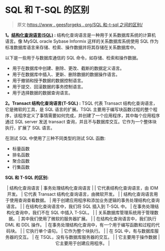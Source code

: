 # SQL 和 T-SQL 的区别

> 原文:[https://www . geesforgeks . org/SQL 和-t-sql 之间的区别/](https://www.geeksforgeeks.org/difference-between-sql-and-t-sql/)

**1。[结构化查询语言(SQL)](https://www.geeksforgeeks.org/structured-query-language/) :**
结构化查询语言是一种用于关系数据库系统的计算机语言。像 MySQL oracle Sybase Informix 这样的关系数据库系统使用 SQL 作为标准数据库语言来存储、检索、操作数据并将其存储在关系数据库中。

以下是一些用于与数据库通信的 SQL 命令，如存储、检索和操作数据。

*   用于在数据库中创建、删除、更改、截断的数据定义语言。
*   用于在数据库中插入、更新、删除数据的数据操作语言。
*   用于撤销和授予数据的数据控制语言。
*   用于提交、回滚数据的事务控制语言。
*   用于选择数据的数据查询语言。

**2。Transact 结构化查询语言(T-SQL) :**
TSQL 代表 Transact 结构化查询语言，它是微软的工具，是 SQL 语言的扩展。TSQL 主要用于编写块函数过程的整个程序，该程序定义了事情需要如何完成，并创建了一个应用程序，其中每个应用程序通过 SQL server 发送 transact 查询，并且不与数据库交互。它作为一个整体块执行，扩展了 SQL 语言。

在测试 SQL 中使用了三种不同类型的测试 SQL 函数:

*   标量函数
*   排名函数
*   聚合函数
*   行集函数

**SQL 和 T-SQL 的区别:**

<center>

| 结构化查询语言 | 事务处理结构化查询语言 |
| 它代表结构化查询语言，由 IDM 开发。 | 它代表 Transact 结构化查询语言，由微软开发。 |
| 结构化查询语言用于使用查询查看数据。 | 用于创建应用程序和添加业务逻辑的事务处理结构化查询语言。 |
| 在结构化查询语言中，我们将 SQL 插入到 T-SQL 中。 | 在事务处理结构化查询中，我们不在 SQL 中插入 T-SQL。 |
| 关系数据库管理系统用于管理数据。 | 其中我们使用了微软的服务器扩展。 |
| 在结构化查询语言中，我们执行 DML 和 DDL 操作。 | 在事务处理结构化查询中，有一个用于编写函数和过程的代码块。 |
| 它执行单个语句。 | 它作为整个块执行。 |
| 在 SQL 中，有与数据库服务器的交互。 | 在 TSQL，没有与数据库服务器的交互。 |
| 它主要用于操作数据 | 它主要用于创建应用程序。 |

</center>